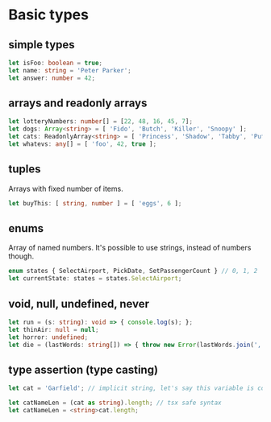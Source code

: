 # Basic types

## simple types

```typescript
let isFoo: boolean = true;
let name: string = 'Peter Parker';
let answer: number = 42;
```

## arrays and readonly arrays

```typescript
let lotteryNumbers: number[] = [22, 48, 16, 45, 7];
let dogs: Array<string> = [ 'Fido', 'Butch', 'Killer', 'Snoopy' ];
let cats: ReadonlyArray<string> = [ 'Princess', 'Shadow', 'Tabby', 'Puffy']; // with mutators removed
let whatevs: any[] = [ 'foo', 42, true ];
```

## tuples

Arrays with fixed number of items.

```typescript
let buyThis: [ string, number ] = [ 'eggs', 6 ];
```

## enums

Array of named numbers. It's possible to use strings, instead of numbers though.

```typescript
enum states { SelectAirport, PickDate, SetPassengerCount } // 0, 1, 2
let currentState: states = states.SelectAirport;
```

## void, null, undefined, never

```typescript
let run = (s: string): void => { console.log(s); };
let thinAir: null = null;
let horror: undefined;
let die = (lastWords: string[]) => { throw new Error(lastWords.join(', ')); };
```

## type assertion (type casting)

```typescript
let cat = 'Garfield'; // implicit string, let's say this variable is coming outside of TS

let catNameLen = (cat as string).length; // tsx safe syntax
let catNameLen = <string>cat.length;
```

